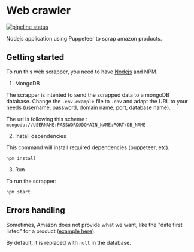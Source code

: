 # Web crawler 

[![pipeline status](https://gitlab.com/AsterYujano/web-crawler/badges/master/pipeline.svg)](https://gitlab.com/AsterYujano/web-crawler/commits/master)

Nodejs application using Puppeteer to scrap amazon products.

## Getting started

To run this web scrapper, you need to have [Nodejs](https://nodejs.org/en/) and NPM.

1. MongoDB

The scrapper is intented to send the scrapped data to a mongoDB database. Change the `.env.example` file to `.env` and adapt the URL to your needs (username, password, domain name, port, database name).

The url is following this scheme : `mongodb://USERNAME:PASSWORD@DOMAIN_NAME:PORT/DB_NAME`

2. Install dependencies

This command will install required dependencies (puppeteer, etc).

```
npm install
```

3. Run
	
To run the scrapper:
```
npm start
```

## Errors handling

Sometimes, Amazon does not provide what we want, like the "date first listed" for a product ([example here](https://www.amazon.com/Compression-Protective-Basketball-Volleyball-Training-Adult/dp/B07TT31684/ref=sr_1_65?dchild=1&keywords=t-shirt&qid=1570119227&s=gateway&sr=8-65%27)).

By default, it is replaced with `null` in the database.